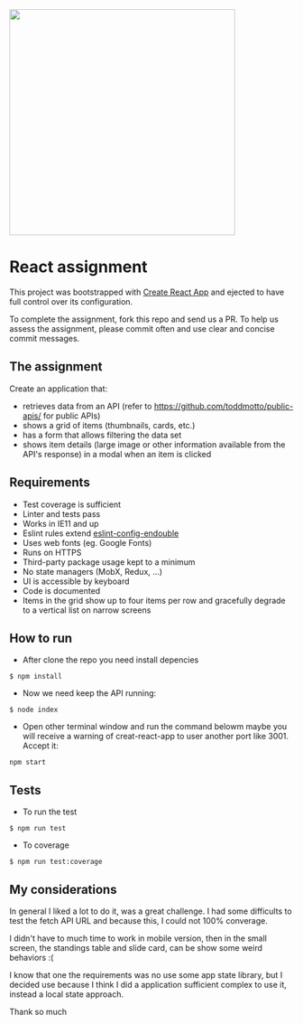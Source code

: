 <img src="https://workingatendouble.com/content/uploads/2016/09/logo_endouble_default_coated.jpg" width="400">

# React assignment

This project was bootstrapped with [Create React App](https://github.com/facebookincubator/create-react-app) and ejected to have full control over its configuration.

To complete the assignment, fork this repo and send us a PR. To help us assess the assignment, please commit often and use clear and concise commit messages.

## The assignment

Create an application that:

- retrieves data from an API (refer to https://github.com/toddmotto/public-apis/ for public APIs)
- shows a grid of items (thumbnails, cards, etc.)
- has a form that allows filtering the data set
- shows item details (large image or other information available from the API's response) in a modal when an item is clicked

## Requirements

- Test coverage is sufficient
- Linter and tests pass
- Works in IE11 and up
- Eslint rules extend [eslint-config-endouble](https://www.npmjs.com/package/@endouble.com/eslint-config-endouble)
- Uses web fonts (eg. Google Fonts)
- Runs on HTTPS
- Third-party package usage kept to a minimum
- No state managers (MobX, Redux, ...)
- UI is accessible by keyboard
- Code is documented
- Items in the grid show up to four items per row and gracefully degrade to a vertical list on narrow screens

## How to run

- After clone the repo you need install depencies

```
$ npm install
```

- Now we need keep the API running:

```
$ node index
```

- Open other terminal window and run the command belowm maybe you will receive a warning of creat-react-app to user another port like 3001. Accept it:

```
npm start
```

## Tests

- To run the test

```
$ npm run test
```

- To coverage

```
$ npm run test:coverage
```

## My considerations

In general I liked a lot to do it, was a great challenge. I had some difficults to test the fetch API URL and because this, I could not 100% converage.

I didn't have to much time to work in mobile version, then in the small screen, the standings table and slide card, can be show some weird behaviors :(

I know that one the requirements was no use some app state library, but I decided use because I think I did a application sufficient complex to use it, instead a local state approach.

Thank so much
